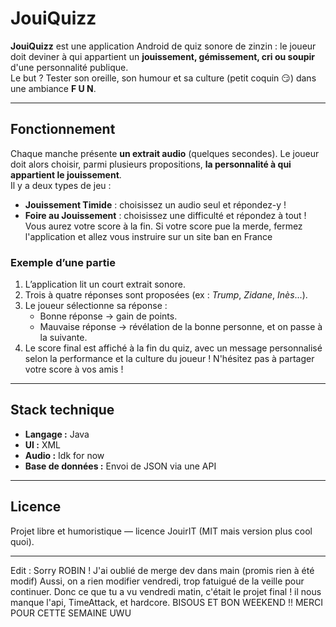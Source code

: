# JouiQuizz

**JouiQuizz** est une application Android de quiz sonore de zinzin : le joueur doit deviner à qui appartient un **jouissement, gémissement, cri ou soupir** d'une personnalité publique.  
Le but ? Tester son oreille, son humour et sa culture (petit coquin 😏) dans une ambiance **F U N**.

---

## Fonctionnement

Chaque manche présente **un extrait audio** (quelques secondes). Le joueur doit alors choisir, parmi plusieurs propositions, **la personnalité à qui appartient le jouissement**.  
Il y a deux types de jeu :
- **Jouissement Timide** : choisissez un audio seul et répondez-y !
- **Foire au Jouissement** : choisissez une difficulté et répondez à tout ! Vous aurez votre score à la fin.
Si votre score pue la merde, fermez l'application et allez vous instruire sur un site ban en France

### Exemple d’une partie
1. L’application lit un court extrait sonore.
2. Trois à quatre réponses sont proposées (ex : *Trump*, *Zidane*, *Inès*...).
3. Le joueur sélectionne sa réponse :
    - Bonne réponse → gain de points.
    - Mauvaise réponse → révélation de la bonne personne, et on passe à la suivante.
4. Le score final est affiché à la fin du quiz, avec un message personnalisé selon la performance et la culture du joueur !
N'hésitez pas à partager votre score à vos amis !

---

## Stack technique

- **Langage :** Java
- **UI :** XML
- **Audio :** Idk for now
- **Base de données :** Envoi de JSON via une API

---

## Licence

Projet libre et humoristique — licence JouirIT (MIT mais version plus cool quoi).

---

Edit :
Sorry ROBIN ! J'ai oublié de merge dev dans main (promis rien à été modif) Aussi, on a rien modifier vendredi, trop fatuigué de la veille pour continuer. Donc ce que tu a vu vendredi matin, c'était le projet final ! il nous manque l'api, TimeAttack, et hardcore. BISOUS ET BON WEEKEND !! MERCI POUR CETTE SEMAINE UWU
